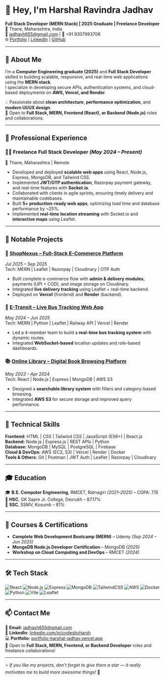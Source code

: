 # 👋 Hey, I'm Harshal Ravindra Jadhav

**Full Stack Developer (MERN Stack) | 2025 Graduate | Freelance Developer**  
📍 Thane, Maharashtra, India  
📧 [jadhavh655@gmail.com](mailto:jadhavh655@gmail.com) | 📱 +91 9307993706  
🌐 [Portfolio](https://portfolio-harshal-jadhav.vercel.app/) | [LinkedIn](https://www.linkedin.com/in/codesbyharsh) | [GitHub](https://github.com/codesbyharsh)

---

## 🚀 About Me

I’m a **Computer Engineering graduate (2025)** and **Full Stack Developer** skilled in building scalable, responsive, and real-time web applications using the **MERN stack**.  
I specialize in developing secure APIs, authentication systems, and cloud-based deployments on **AWS, Vercel, and Render**.  

💡 Passionate about **clean architecture**, **performance optimization**, and **modern UI/UX design**.  
🤝 Open to **Full Stack, MERN, Frontend (React), or Backend (Node.js)** roles and collaborations.

---

## 💼 Professional Experience

### 🧑‍💻 Freelance Full Stack Developer *(May 2024 – Present)*
📍 Thane, Maharashtra | Remote  

- Developed and deployed **scalable web apps** using React, Node.js, Express, MongoDB, and Tailwind CSS.  
- Implemented **JWT/OTP authentication**, Razorpay payment gateway, and real-time features with **Socket.io**.  
- Collaborated with clients in agile sprints, ensuring timely delivery and maintainable codebases.  
- Built **5+ production-ready web apps**, optimizing load time and database performance by ~25%.  
- Implemented **real-time location streaming** with Socket.io and **interactive maps** using Leaflet.

---

## 🧩 Notable Projects

### 🛒 [ShopNexus – Full-Stack E-Commerce Platform](https://github.com/codesbyharsh/shopnexus)
*Jul 2025 – Sep 2025*  
Tech: MERN | Leaflet | Razorpay | Cloudinary | OTP Auth  
- Built complete e-commerce flow with **admin & delivery modules**, payments (UPI + COD), and image storage on Cloudinary.  
- Integrated **live delivery tracking** using Leaflet + real-time backend.  
- Deployed on **Vercel** (frontend) and **Render** (backend).  

### 🚌 [E-Transit – Live Bus Tracking Web App](https://github.com/codesbyharsh/etransit)
*May 2024 – Jun 2025*  
Tech: MERN | Python | Leaflet | Railway API | Vercel | Render  
- Led a 4-member team to build a **real-time bus tracking system** with dynamic routes.  
- Integrated **WebSocket-based** location updates and role-based dashboards.

### 📚 [Online Library – Digital Book Browsing Platform](https://github.com/codesbyharsh/online-library)
*May 2023 – Apr 2024*  
Tech: React | Node.js | Express | MongoDB | AWS S3  
- Designed a **searchable library system** with filters and category-based browsing.  
- Integrated **AWS S3** for secure storage and improved query performance.

---

## 🧠 Technical Skills

**Frontend:** HTML | CSS | Tailwind CSS | JavaScript (ES6+) | React.js  
**Backend:** Node.js | Express.js | REST APIs | Python  
**Database:** MongoDB | MySQL | PostgreSQL | Firebase  
**Cloud & DevOps:** AWS (EC2, S3) | Vercel | Render | Docker  
**Tools & Others:** Git | Postman | JWT Auth | Leaflet | Razorpay | Cloudinary  

---

## 🎓 Education

🎓 **B.E. Computer Engineering**, RMCET, Ratnagiri *(2021–2025)* – CGPA: 7.15  
🏫 **HSC**, GK Sapre Jr. College, Devrukh – 87.17%  
🏫 **SSC**, SSMV, Kosumb – 81%

---

## 🏅 Courses & Certifications

- **Complete Web Development Bootcamp (MERN)** – Udemy *(Sep 2024 – Jun 2025)*  
- **MongoDB Node.js Developer Certification** – MongoDB *(2025)*  
- **Workshop on Cloud Computing and DevOps** – RMCET *(2024)*  

---

## 🛠️ Tech Stack

![React](https://img.shields.io/badge/React-20232A?style=flat&logo=react&logoColor=61DAFB)
![Node.js](https://img.shields.io/badge/Node.js-339933?style=flat&logo=node.js&logoColor=white)
![Express](https://img.shields.io/badge/Express.js-000000?style=flat&logo=express&logoColor=white)
![MongoDB](https://img.shields.io/badge/MongoDB-4EA94B?style=flat&logo=mongodb&logoColor=white)
![TailwindCSS](https://img.shields.io/badge/TailwindCSS-38B2AC?style=flat&logo=tailwind-css&logoColor=white)
![AWS](https://img.shields.io/badge/AWS-FF9900?style=flat&logo=amazon-aws&logoColor=white)
![Docker](https://img.shields.io/badge/Docker-2496ED?style=flat&logo=docker&logoColor=white)
![Python](https://img.shields.io/badge/Python-3776AB?style=flat&logo=python&logoColor=white)
![Vite](https://img.shields.io/badge/Vite-646CFF?style=flat&logo=vite&logoColor=white)
![Leaflet](https://img.shields.io/badge/Leaflet-199900?style=flat&logo=leaflet&logoColor=white)

---

## 📫 Contact Me

📧 **Email:** [jadhavh655@gmail.com](mailto:jadhavh655@gmail.com)  
💼 **LinkedIn:** [linkedin.com/in/codesbyharsh](https://www.linkedin.com/in/codesbyharsh)  
💻 **Portfolio:** [portfolio-harshal-jadhav.vercel.app](https://portfolio-harshal-jadhav.vercel.app)  
🧠 Open to **Full Stack, MERN, Frontend, or Backend Developer** roles and freelance collaborations!

---

⭐ *If you like my projects, don’t forget to give them a star — it really motivates me to build more awesome things!* 🚀
